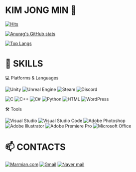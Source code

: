 <!--
**Marmian/Marmian** is a ✨ _special_ ✨ repository because its `README.md` (this file) appears on your GitHub profile.

Here are some ideas to get you started:

- 🔭 I’m currently working on ...
- 🌱 I’m currently learning ...
- 👯 I’m looking to collaborate on ...
- 🤔 I’m looking for help with ...
- 💬 Ask me about ...
- 📫 How to reach me: ...
- 😄 Pronouns: ...
- ⚡ Fun fact: ...
-->

# KIM JONG MIN 👻
[![Hits](https://hits.seeyoufarm.com/api/count/incr/badge.svg?url=https%3A%2F%2Fgithub.com%2FMarmian&count_bg=%233DA37A&title_bg=%23273849&title=hits&edge_flat=false)](https://hits.seeyoufarm.com)

[![Anurag's GitHub stats](https://github-readme-stats.vercel.app/api?username=Marmian&show_icons=true&theme=vue-dark)](https://github.com/anuraghazra/github-readme-stats)

[![Top Langs](https://github-readme-stats.vercel.app/api/top-langs/?username=Marmian&layout=compact&theme=vue-dark)](https://github.com/anuraghazra/github-readme-stats)

<!--[![Solved.ac Profile](http://mazassumnida.wtf/api/v2/generate_badge?boj=백준아이디)](https://solved.ac/백준아이디/)-->

# 💪 SKILLS
💻 Platforms & Languages

![Unity](https://img.shields.io/badge/Unity-FFFFFF.svg?style=for-the-badge&logo=Unity&logoColor=black)
![Unreal Engine](https://img.shields.io/badge/Unreal%20Engine-0E1128.svg?style=for-the-badge&logo=Unreal%20Engine&logoColor=white)
![Steam](https://img.shields.io/badge/Steam-000000.svg?style=for-the-badge&logo=Steam&logoColor=white)
![Discord](https://img.shields.io/badge/Discord-5865F2.svg?style=for-the-badge&logo=Discord&logoColor=white)

![C](https://img.shields.io/badge/C-A8B9CC.svg?style=for-the-badge&logo=C&logoColor=white)
![C++](https://img.shields.io/badge/C%2B%2B-00599C.svg?style=for-the-badge&logo=C%2B%2B&logoColor=white)
![C#](https://img.shields.io/badge/C%20Sharp-239120.svg?style=for-the-badge&logo=C%20Sharp&logoColor=white)
![Python](https://img.shields.io/badge/Python-3776AB.svg?style=for-the-badge&logo=Python&logoColor=white)
![HTML](https://img.shields.io/badge/HTML5-E34F26.svg?style=for-the-badge&logo=HTML5&logoColor=white)
![WordPress](https://img.shields.io/badge/WordPress-21759B.svg?style=for-the-badge&logo=WordPress&logoColor=white)

🛠 Tools

![Visual Studio](https://img.shields.io/badge/Visual%20Studio-5C2D91.svg?style=for-the-badge&logo=Visual%20Studio&logoColor=white)
![Visual Studio Code](https://img.shields.io/badge/Visual%20Studio%20Code-007ACC.svg?style=for-the-badge&logo=Visual%20Studio%20Code&logoColor=white)
![Adobe Photoshop](https://img.shields.io/badge/Adobe%20Photoshop-31A8FF.svg?style=for-the-badge&logo=Adobe%20Photoshop&logoColor=white)
![Adobe Illustrator](https://img.shields.io/badge/Adobe%20Illustrator-FF9A00.svg?style=for-the-badge&logo=Adobe%20Illustrator&logoColor=white)
![Adobe Premiere Pro](https://img.shields.io/badge/Adobe%20Premiere%20Pro-9999FF.svg?style=for-the-badge&logo=Adobe%20Premiere%20Pro&logoColor=white)
![Microsoft Office](https://img.shields.io/badge/Microsoft%20Office-D83B01.svg?style=for-the-badge&logo=Microsoft%20Office&logoColor=white)

# 📫 CONTACTS

[![Marmian.com](https://img.shields.io/badge/WordPress-21759B.svg?style=for-the-badge&logo=WordPress&logoColor=white)](http://marmian.com)
[![Gmail](https://img.shields.io/badge/Gmail-EA4335.svg?style=for-the-badge&logo=Gmail&logoColor=white)](mailto:jmin4369@gmail.com)
[![Naver mail](https://img.shields.io/badge/Naver-03C75A.svg?style=for-the-badge&logo=Naver&logoColor=white)](mailto:min4369@naver.com)
